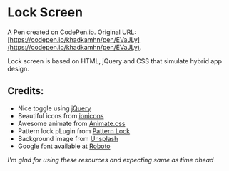 # Lock Screen

A Pen created on CodePen.io. Original URL: [https://codepen.io/khadkamhn/pen/EVaJLy](https://codepen.io/khadkamhn/pen/EVaJLy).

Lock screen is based on HTML, jQuery and CSS that simulate hybrid app design.

Credits:
---------------
<ul>
<li>Nice toggle using  <a href="http://jquery.com" target="_blank">jQuery</a></li>
<li>Beautiful icons from <a href="http://ionicons.com/" target="_blank">ionicons</a></li>
<li>Awesome animate from <a href="https://daneden.github.io/animate.css/" target="_blank">Animate.css</a></li>
<li>Pattern lock pLugin from <a href="http://github.com/s-yadav/patternLock" target="_blank">Pattern Lock</a></li>
<li>Background image from <a href="http://unsplash.com/" target="_blank">Unsplash</a></li>
<li>Google font available at <a href="http://www.google.com/fonts/specimen/Roboto" target="_blank">Roboto</a></li>
</ul>

<em>I'm glad for using these resources and expecting same as time ahead</em>
